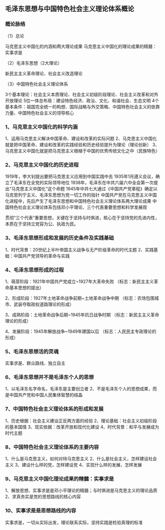 ## 毛泽东思想与中国特色社会主义理论体系概论

### 概论脉络

（1）总论

马克思主义中国化的内涵和两大理论成果
马克思主义中国化的理论成果的精髓：实事求是

（2）毛泽东思想（2大理论）

新民主主义革命理论、社会主义改造理论

（3）中国特色社会主义理论体系

3个基本理论：社会主义本质理论、社会主义初级阶段理论、社会主义改革和对外开放理论
5位一体总布局：建设特色经济、政治、文化、和谐社会、生态文明
4个基本条件：祖国完全统一的构想、国际战略与外交策略、中国特色社会主义的依靠力量、中国特色社会主义的领导核心

### 1、马克思主义中国化的科学内涵

1、运用马克思主义解决中国革命、建设和改革的实际问题
2、马克思主义中国化就是把中国革命、建设和改革的实践经验和历史经验提升为理论（理论创新）
3、马克思主义中国化就是把马克思主义根植于中国的优秀传统文化之中（民族特色）

### 2、马克思主义中国化的历史进程

1919年，李大钊提出要把马克思主义应用到中国实践中去
1935年1月遵义会议，确立了毛泽东在全党的实际领导地位
1938年，毛泽东在中共六届六中全会第一次提出“马克思主义中国化”这个命题
1945年中共七大通过《中国共产党章程》确定以马克思列宁主义、毛泽东思想为党一切工作的指针
中国共产党在马克思主义中国化进程中，先后产生了毛泽东思想和中国特色社会主义理论体系两大理论成果
中国特色社会主义理论体系包括邓小平理论、三个代表重要思想和科学发展观

贯彻“三个代表”重要思想，关键在于坚持与时俱进，核心在于坚持党的先进内性，本质在于坚持立党容为公、执政为民。

### 3、毛泽东思想形成和发展的历史条件及实践基础

1、时代背景：20世纪上半叶帝国主义战争与无产阶级革命的时代主题
2、实践基础：中国共产党领导的革命与实践

### 4、毛泽东思想形成的过程

1、萌芽阶段：1921年中国共产党成立~1927年大革命失败
（标志：新民主主义革命基本思想的提出）

2、形成阶段：1927年土地革命战争前期~土地革命战争中期
（标志：农场包围城市、武装夺取政权道路理论的形成）

3、成熟阶段：土地革命战争后期~1945年抗日战争时期
（标志：新民主主义革命理论的形成）

4、发展阶段：1945年解放战争~1949年建国以后
（标志：人民民主专政理论的形成）

### 5、毛泽东思想活的灵魂

实事求是、群众路线、独立自主

### 6、毛泽东思想并不是毛泽东个人的思想

1、以毛泽东名字命名，毛泽东是主要创立者
2、不是毛泽东个人的思想成果，而是中国共产党和中国人民集体智慧的结晶

### 7、中国特色社会主义理论体系的形成和发展

1、历史根据：社会主义建设正反两方面的经验
2、理论基础：社会主义初级阶段的基本国情
3、现实依据：改革开放和现代化建设
4、时代背景：和平与发展成为时代主题

### 8、中国特色社会主义理论体系的主要内容

1、什么是马克思主义，如何对待马克思主义
2、什么是社会主义，怎样建设社会主义
3、建设什么样的党，怎样建设党
4、实现什么样的发展，怎样发展

### 9、马克思主义中国化理论成果的精髓：实事求是

1、解放思想、实事求是是邓小平理论的精髓；与时俱进是马克思主义的理论品质
2、求真务实是党的思想路线的核心内容

### 10、实事求是是思想路线的内容

实事求是，一切从实际出发，理论联系实际，坚持实践是检验真理的标准
